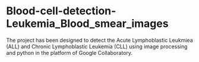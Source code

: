 # Blood-cell-detection-Leukemia_Blood_smear_images
The project has been designed to detect the Acute Lymphoblastic Leukmiea (ALL) and Chronic Lymphoblastic Leukemia (CLL) using image processing and python in the platform of Google Collaboratory.

